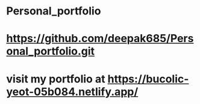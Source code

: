 # Personal_portfolio
# https://github.com/deepak685/Personal_portfolio.git

# visit my portfolio at https://bucolic-yeot-05b084.netlify.app/
